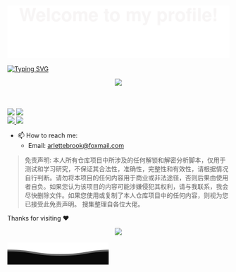 ![](assets/Bottom_up.svg)

<a href="https://github.com/arlettebrook"><img src="https://readme-typing-svg.herokuapp.com?font=Fira+Code&pause=1000&width=435&lines=Hi+there+%F0%9F%91%8B%2C+I+am+Arlettebrook." alt="Typing SVG" /></a>



<p align="center"> 
    <a href='https://github.com/arlettebrook'><img src="https://github-readme-stats.vercel.app/api?username=arlettebrook&show_icons=true&theme=onedark&show=reviews,discussions_started,discussions_answered,prs_merged,prs_merged_percentage">  </a>
</p>



<div>
    <img s
</div>

<div>
    <img src=""
</div>

<div>
   <a href='https://github.com/arlettebrook/autoCheck-in'><img src='https://github-readme-stats.vercel.app/api/pin/?username=arlettebrook&repo=autoCheck-in'></a> 
    <a href='https://github.com/arlettebrook/autoCheck-in'><img src='https://github-readme-stats.vercel.app/api/pin/?username=arlettebrook&repo=autoCheck-in'></a>
</div>



<style>
    <style>
    .image-container {
        display: flex;
        flex-wrap: wrap;
        justify-content: space-between;
    }

    .image-container > a {
        width: 48%; /* 调整图片宽度以适应两列布局 */
        margin-bottom: 20px; /* 调整图片之间的间距 */
    }
</style>

<div class="image-container">
    <a href='https://github.com/arlettebrook/autoCheck-in'>
        <img src='https://github-readme-stats.vercel.app/api/pin/?username=arlettebrook&repo=autoCheck-in'>
    </a>
    <a href='https://github.com/arlettebrook/autoCheck-in'>
        <img src='https://github-readme-stats.vercel.app/api/pin/?username=arlettebrook&repo=autoCheck-in'>
    </a>
    <!-- 添加更多图片链接 -->
</div>







- 📫 How to reach me: 
  * Email: arlettebrook@foxmail.com



> 免责声明: 本人所有仓库项目中所涉及的任何解锁和解密分析脚本，仅用于测试和学习研究，不保证其合法性，准确性，完整性和有效性，请根据情况自行判断。请勿将本项目的任何内容用于商业或非法途径，否则后果由使用者自负。如果您认为该项目的内容可能涉嫌侵犯其权利，请与我联系，我会尽快删除文件。如果您使用或复制了本人仓库项目中的任何内容，则视为您已接受此免责声明。 搜集整理自各位大佬。



Thanks for visiting :heart:

<p align="center"> 
<img src="https://profile-counter.glitch.me/arlettebrook/count.svg">  



![](README.assets/Bottom_down.svg)







<!--
**arlettebrook/arlettebrook** is a ✨ _special_ ✨ repository because its `README.md` (this file) appears on your GitHub profile.

Here are some ideas to get you started:

- 🔭 I’m currently working on ...
- 🌱 I’m currently learning ...
- 👯 I’m looking to collaborate on ...
- 🤔 I’m looking for help with ...
- 💬 Ask me about ...
- 📫 How to reach me: ...
- 😄 Pronouns: ...
- ⚡ Fun fact: ...
-->
